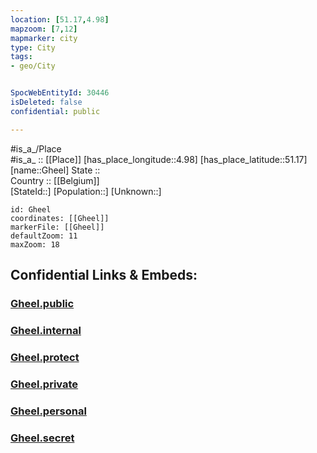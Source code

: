 ```yaml
---
location: [51.17,4.98] 
mapzoom: [7,12] 
mapmarker: city 
type: City
tags:
- geo/City


SpocWebEntityId: 30446
isDeleted: false
confidential: public

---
```

#is_a_/Place  
#is_a_ :: [[Place]] 
[has_place_longitude::4.98] 
[has_place_latitude::51.17] 
[name::Gheel] 
State ::  
Country :: [[Belgium]]  
[StateId::] 
[Population::] 
[Unknown::] 


```leaflet
id: Gheel
coordinates: [[Gheel]] 
markerFile: [[Gheel]] 
defaultZoom: 11 
maxZoom: 18
```


## Confidential Links & Embeds: 

### [Gheel.public](/_public/\Earth\Continent\Europe\Europe~West\Belgium\Regions~Belgium\Vlaanderen\counties~Vlaanderen\Antwerp\CityGheel.public.md) 

### [Gheel.internal](/_internal/\Earth\Continent\Europe\Europe~West\Belgium\Regions~Belgium\Vlaanderen\counties~Vlaanderen\Antwerp\CityGheel.internal.md) 

### [Gheel.protect](/_protect/\Earth\Continent\Europe\Europe~West\Belgium\Regions~Belgium\Vlaanderen\counties~Vlaanderen\Antwerp\CityGheel.protect.md) 

### [Gheel.private](/_private/\Earth\Continent\Europe\Europe~West\Belgium\Regions~Belgium\Vlaanderen\counties~Vlaanderen\Antwerp\CityGheel.private.md) 

### [Gheel.personal](/_personal/\Earth\Continent\Europe\Europe~West\Belgium\Regions~Belgium\Vlaanderen\counties~Vlaanderen\Antwerp\CityGheel.personal.md) 

### [Gheel.secret](/_secret/\Earth\Continent\Europe\Europe~West\Belgium\Regions~Belgium\Vlaanderen\counties~Vlaanderen\Antwerp\CityGheel.secret.md)

